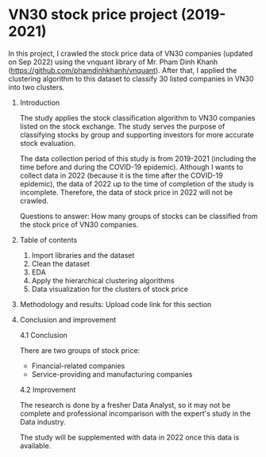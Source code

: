# VN30 stock price project (2019-2021)

In this project, I crawled the stock price data of VN30 companies (updated on Sep 2022) using the vnquant library of Mr. Pham Dinh Khanh (https://github.com/phamdinhkhanh/vnquant). After that, I applied the clustering algorithm to this dataset to classify 30 listed companies in VN30 into two clusters.

1. Introduction

    The study applies the stock classification algorithm to VN30 companies listed on the stock exchange. The study serves the purpose of classifying stocks by group and supporting investors for more accurate stock evaluation. 
    
    The data collection period of this study is from 2019-2021 (including the time before and during the COVID-19 epidemic). Although I wants to collect data in 2022 (because it is the time after the COVID-19 epidemic), the data of 2022 up to the time of completion of the study is incomplete. Therefore, the data of stock price in 2022 will not be crawled.
    
    Questions to answer: How many groups of stocks can be classified from the stock price of VN30 companies. 

2. Table of contents

    1. Import libraries and the dataset
    2. Clean the dataset
    3. EDA
    4. Apply the hierarchical clustering algorithms
    5. Data visualization for the clusters of stock price
    
3. Methodology and results: Upload code link for this section

4. Conclusion and improvement

    4.1 Conclusion 
    
    There are two groups of stock price: 
    
    - Financial-related companies
    - Service-providing and manufacturing companies
    
    4.2 Improvement
    
    The research is done by a fresher Data Analyst, so it may not be complete and professional incomparison with the expert's study in the Data industry.
    
    The study will be supplemented with data in 2022 once this data is available.
